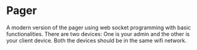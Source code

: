 # Pager
A modern version of the pager using web socket programming with basic functionalities. There are two devices: One is your admin and the other is your client device. Both the devices should be in the same wifi network.
